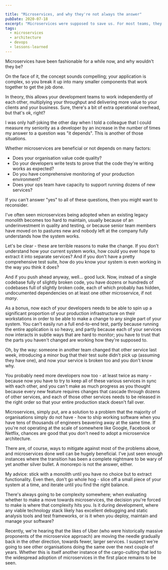 ```yaml
---

title: "Microservices, and why they're not always the answer"
pubDate: 2020-07-18
excerpt: "Microservices were supposed to save us. For most teams, they just moved the pain around — and made everything more complicated in the process."
tags:
  - microservices
  - architecture
  - devops
  - lessons-learned
---  
```

Microservices have been fashionable for a while now, and why wouldn't they be?

On the face of it, the concept sounds compelling; your application is complex, so you break it up into
many smaller components that work together to get the job done.

In theory, this allows your development teams to work independently of each other, multiplying your
throughput and delivering more value to your clients and your business. Sure, there's a bit of extra
operational overhead, but that's ok, right?

<!--more-->

I was only half-joking the other day when I told a colleague that I could measure my seniority as a
developer by an increase in the number of times my answer to a question was "it depends". This is another
of those situations.

Whether microservices are beneficial or not depends on many factors:

  * Does your organisation value code quality?
  * Do your developers write tests to prove that the code they're writing works as expected?
  * Do you have comprehensive monitoring of your production environment?
  * Does your ops team have capacity to support running dozens of new services?
  
If you can't answer "yes" to all of these questions, then you might want to reconsider.

I've often seen microservices being adopted when an existing legacy monolith becomes too hard to maintain,
usually because of an underinvestment in quality and testing, or because senior team members have moved on
to pastures new and nobody left at the company fully understands how the system works.

Let's be clear - these are terrible reasons to make the change. If you don't understand how your current
system works, how could you ever hope to extract it into separate services? And if you don't have a pretty
comprehensive test suite, how do you know your system is even working in the way you think it does?

And if you push ahead anyway, well... good luck. Now, instead of a single codebase fully of slightly
broken code, you have dozens or hundreds of codebases full of slightly broken code, each of which probably
has hidden, undocumented dependencies on at least one other microservice, if not _many_.

As a bonus, now each of your developers needs to be able to spin up a significant proportion of your
production infrastructure on their workstations in order to be able to make a change to any single part of
your system. You can't easily run a full end-to-end test, partly because running the entire application is
so heavy, and partly because each of your services now interacts in subtle ways that are hard to monitor;
you have to trust that the parts you haven't changed are working how they're supposed to.

Oh, by the way: someone in another team changed that other service last week, introducing a minor bug that
their test suite didn't pick up (assuming they have one), and now your service is broken too and you don't
know why.

You probably need more developers now too - at least twice as many - because now you have to try to keep
all of these various services in sync with each other, and you can't make as much progress as you thought
because every new feature requires changes that cascade through dozens of other services, and each of those
other services needs to be released in the right order so that your entire production stack doesn't fall
over.

Microservices, simply put, are a solution to a problem that the majority of organisations simply do not
have - how to ship working software when you have tens of thousands of engineers beavering away at the same
time. If you're not operating at the scale of somewhere like Google, Facebook or Netflix, chances are good
that you don't need to adopt a microservice architecture.

There are, of course, ways to mitigate against most of the problems above, and microservices done well can
be hugely beneficial. I've just seen enough instances where the transition has been a complete nightmare
to be wary of yet another silver bullet. A monorepo is not the answer, either.

My advice: stick with a monolith until you have no choice but to extract functionality. Even then, don't
go whole hog - slice off a small piece of your system at a time, and iterate until you find the right
balance.

There's always going to be complexity somewhere; when evaluating whether to make a move towards microservices,
the decision you're forced to make is where that complexity hits you. Is it during development, where any
viable technology stack likely has excellent debugging and static analysis tools and test frameworks, or is
it when you deploy, maintain and manage your software?

Recently, we're hearing that the likes of Uber (who were historically massive proponents of the microservice
approach) are moving the needle gradually back in the other direction, towards fewer, larger services. I
suspect we're going to see other organisations doing the same over the next couple of years. Whether this is
itself another instance of the cargo-culting that led to the widespread adoption of microservices in the first
place remains to be seen.
